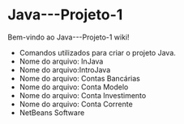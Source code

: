 # Java---Projeto-1
Bem-vindo ao Java---Projeto-1 wiki!
- Comandos utilizados para criar o projeto Java.
- Nome do arquivo: InJava
- Nome do arquivo:IntroJava
- Nome do arquivo: Contas Bancárias
- Nome do arquivo: Conta Modelo
- Nome do arquivo: Conta Investimento
- Nome do arquivo: Conta Corrente
- NetBeans
Software



